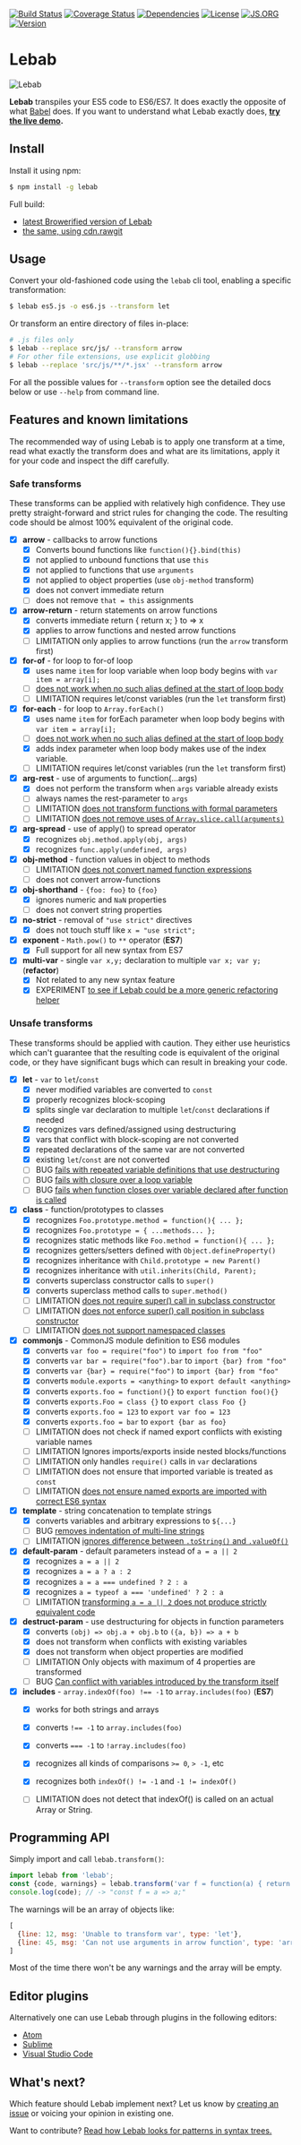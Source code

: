 [![Build Status](https://img.shields.io/travis/lebab/lebab.svg)](http://travis-ci.org/lebab/lebab)
[![Coverage Status](https://img.shields.io/codecov/c/github/lebab/lebab/master.svg)](https://codecov.io/github/lebab/lebab)
[![Dependencies](https://img.shields.io/librariesio/github/lebab/lebab.svg)](https://libraries.io/npm/lebab)
[![License](http://img.shields.io/:license-mit-brightgreen.svg)](http://mohebifar.mit-license.org)
[![JS.ORG](https://img.shields.io/badge/js.org-xto6-ffb400.svg)](http://js.org)
[![Version](https://img.shields.io/npm/v/lebab.svg)](https://www.npmjs.com/package/lebab)

# Lebab

![Lebab](https://raw.githubusercontent.com/mohebifar/lebab-logo/master/logo.png)

**Lebab** transpiles your ES5 code to ES6/ES7.
It does exactly the opposite of what [Babel](https://babeljs.io/) does.
If you want to understand what Lebab exactly does, **[try the live demo](https://uniibu.github.io/lebab-ce/).**


## Install

Install it using npm:

```bash
$ npm install -g lebab
```

Full build:

- [latest Browerified version of Lebab](https://wzrd.in/standalone/lebab@latest)
- [the same, using cdn.rawgit](https://umdfied.herokuapp.com/umdfied/lebab/latest)

## Usage

Convert your old-fashioned code using the `lebab` cli tool,
enabling a specific transformation:

```bash
$ lebab es5.js -o es6.js --transform let
```

Or transform an entire directory of files in-place:

```bash
# .js files only
$ lebab --replace src/js/ --transform arrow
# For other file extensions, use explicit globbing
$ lebab --replace 'src/js/**/*.jsx' --transform arrow
```

For all the possible values for `--transform` option
see the detailed docs below or use `--help` from command line.


## Features and known limitations

The recommended way of using Lebab is to apply one transform at a time,
read what exactly the transform does and what are its limitations,
apply it for your code and inspect the diff carefully.

### Safe transforms

These transforms can be applied with relatively high confidence.
They use pretty straight-forward and strict rules for changing the code.
The resulting code should be almost 100% equivalent of the original code.

- [x] **arrow** - callbacks to arrow functions
    - [x] Converts bound functions like `function(){}.bind(this)`
    - [x] not applied to unbound functions that use `this`
    - [x] not applied to functions that use `arguments`
    - [x] not applied to object properties (use `obj-method` transform)
    - [x] does not convert immediate return
    - [ ] does not remove `that = this` assignments
- [x] **arrow-return** - return statements on arrow functions
    - [x] converts immediate return { return x; } to => x
    - [x] applies to arrow functions and nested arrow functions
    - [ ] LIMITATION only applies to arrow functions (run the `arrow` transform first)
- [x] **for-of** - for loop to for-of loop
    - [x] uses name `item` for loop variable when loop body begins with `var item = array[i];`
    - [ ] [does not work when no such alias defined at the start of loop body][166]
    - [ ] LIMITATION requires let/const variables (run the `let` transform first)
- [x] **for-each** - for loop to `Array.forEach()`
    - [x] uses name `item` for forEach parameter when loop body begins with `var item = array[i];`
    - [ ] [does not work when no such alias defined at the start of loop body][166]
    - [x] adds index parameter when loop body makes use of the index variable.
    - [ ] LIMITATION requires let/const variables (run the `let` transform first)
- [x] **arg-rest** - use of arguments to function(...args)
    - [x] does not perform the transform when `args` variable already exists
    - [ ] always names the rest-parameter to `args`
    - [ ] LIMITATION [does not transform functions with formal parameters][191]
    - [ ] LIMITATION [does not remove uses of `Array.slice.call(arguments)`][191]
- [x] **arg-spread** - use of apply() to spread operator
    - [x] recognizes `obj.method.apply(obj, args)`
    - [x] recognizes `func.apply(undefined, args)`
- [x] **obj-method** - function values in object to methods
    - [ ] LIMITATION [does not convert named function expressions][127]
    - [ ] does not convert arrow-functions
- [x] **obj-shorthand** - `{foo: foo}` to `{foo}`
    - [x] ignores numeric and `NaN` properties
    - [ ] does not convert string properties
- [x] **no-strict** - removal of `"use strict"` directives
    - [x] does not touch stuff like `x = "use strict";`
- [x] **exponent** - `Math.pow()` to `**` operator (**ES7**)
    - [x] Full support for all new syntax from ES7
- [x] **multi-var** - single `var x,y;` declaration to multiple `var x; var y;` (**refactor**)
    - [x] Not related to any new syntax feature
    - [x] EXPERIMENT [to see if Lebab could be a more generic refactoring helper][158]

### Unsafe transforms

These transforms should be applied with caution.
They either use heuristics which can't guarantee that the resulting code is equivalent of the original code,
or they have significant bugs which can result in breaking your code.

- [x] **let** - `var` to `let`/`const`
    - [x] never modified variables are converted to `const`
    - [x] properly recognizes block-scoping
    - [x] splits single var declaration to multiple `let`/`const` declarations if needed
    - [x] recognizes vars defined/assigned using destructuring
    - [x] vars that conflict with block-scoping are not converted
    - [x] repeated declarations of the same var are not converted
    - [x] existing `let`/`const` are not converted
    - [ ] BUG [fails with repeated variable definitions that use destructuring][131]
    - [ ] BUG [fails with closure over a loop variable][145]
    - [ ] BUG [fails when function closes over variable declared after function is called][168]
- [x] **class** - function/prototypes to classes
    - [x] recognizes `Foo.prototype.method = function(){ ... };`
    - [x] recognizes `Foo.prototype = { ...methods... };`
    - [x] recognizes static methods like `Foo.method = function(){ ... };`
    - [x] recognizes getters/setters defined with `Object.defineProperty()`
    - [x] recognizes inheritance with `Child.prototype = new Parent()`
    - [x] recognizes inheritance with `util.inherits(Child, Parent);`
    - [x] converts superclass constructor calls to `super()`
    - [x] converts superclass method calls to `super.method()`
    - [ ] LIMITATION [does not require super() call in subclass constructor][186]
    - [ ] LIMITATION [does not enforce super() call position in subclass constructor][186]
    - [ ] LIMITATION [does not support namespaced classes][113]
- [x] **commonjs** - CommonJS module definition to ES6 modules
    - [x] converts `var foo = require("foo")` to `import foo from "foo"`
    - [x] converts `var bar = require("foo").bar` to `import {bar} from "foo"`
    - [x] converts `var {bar} = require("foo")` to `import {bar} from "foo"`
    - [x] converts `module.exports = <anything>` to `export default <anything>`
    - [x] converts `exports.foo = function(){}` to `export function foo(){}`
    - [x] converts `exports.Foo = class {}` to `export class Foo {}`
    - [x] converts `exports.foo = 123` to `export var foo = 123`
    - [x] converts `exports.foo = bar` to `export {bar as foo}`
    - [ ] LIMITATION does not check if named export conflicts with existing variable names
    - [ ] LIMITATION Ignores imports/exports inside nested blocks/functions
    - [ ] LIMITATION only handles `require()` calls in `var` declarations
    - [ ] LIMITATION does not ensure that imported variable is treated as `const`
    - [ ] LIMITATION [does not ensure named exports are imported with correct ES6 syntax][215]
- [x] **template** - string concatenation to template strings
    - [x] converts variables and arbitrary expressions to `${...}`
    - [ ] BUG [removes indentation of multi-line strings][88]
    - [ ] LIMITATION [ignores difference between `.toString()` and `.valueOf()`][107]
- [x] **default-param** - default parameters instead of `a = a || 2`
    - [x] recognizes `a = a || 2`
    - [x] recognizes `a = a ? a : 2`
    - [x] recognizes `a = a === undefined ? 2 : a`
    - [x] recognizes `a = typeof a === 'undefined' ? 2 : a`
    - [ ] LIMITATION [transforming `a = a || 2` does not produce strictly equivalent code][125]
- [x] **destruct-param** - use destructuring for objects in function parameters
    - [x] converts `(obj) => obj.a + obj.b` to `({a, b}) => a + b`
    - [x] does not transform when conflicts with existing variables
    - [x] does not transform when object properties are modified
    - [ ] LIMITATION Only objects with maximum of 4 properties are transformed
    - [ ] BUG [Can conflict with variables introduced by the transform itself][200]
- [x] **includes** - `array.indexOf(foo) !== -1` to `array.includes(foo)` (**ES7**)
    - [x] works for both strings and arrays
    - [x] converts `!== -1` to `array.includes(foo)`
    - [x] converts `=== -1` to `!array.includes(foo)`
    - [x] recognizes all kinds of comparisons `>= 0`, `> -1`, etc
    - [x] recognizes both `indexOf() != -1` and `-1 != indexOf()`
    - [ ] LIMITATION does not detect that indexOf() is called on an actual Array or String.


## Programming API

Simply import and call `lebab.transform()`:

```js
import lebab from 'lebab';
const {code, warnings} = lebab.transform('var f = function(a) { return a; };', ['let', 'arrow', 'arrow-return']);
console.log(code); // -> "const f = a => a;"
```

The warnings will be an array of objects like:

```js
[
  {line: 12, msg: 'Unable to transform var', type: 'let'},
  {line: 45, msg: 'Can not use arguments in arrow function', type: 'arrow'},
]
```

Most of the time there won't be any warnings and the array will be empty.


## Editor plugins

Alternatively one can use Lebab through plugins in the following editors:

- [Atom](https://github.com/ga2mer/atom-lebab)
- [Sublime](https://github.com/inkless/lebab-sublime)
- [Visual Studio Code](https://marketplace.visualstudio.com/items?itemName=mrmlnc.vscode-lebab)


## What's next?

Which feature should Lebab implement next?
Let us know by [creating an issue](https://github.com/mohebifar/lebab/issues)
or voicing your opinion in existing one.

Want to contribute?  [Read how Lebab looks for patterns in syntax trees.][pattern-matching]

[pattern-matching]: http://nene.github.io/2016/04/02/matches-ast
[88]: https://github.com/lebab/lebab/issues/88
[107]: https://github.com/lebab/lebab/issues/107
[113]: https://github.com/lebab/lebab/issues/113
[125]: https://github.com/lebab/lebab/issues/125
[127]: https://github.com/lebab/lebab/issues/127
[131]: https://github.com/lebab/lebab/issues/131
[145]: https://github.com/lebab/lebab/issues/145
[158]: https://github.com/lebab/lebab/issues/158
[166]: https://github.com/lebab/lebab/issues/166
[168]: https://github.com/lebab/lebab/issues/168
[186]: https://github.com/lebab/lebab/issues/186
[191]: https://github.com/lebab/lebab/issues/191
[200]: https://github.com/lebab/lebab/issues/200
[215]: https://github.com/lebab/lebab/issues/215
